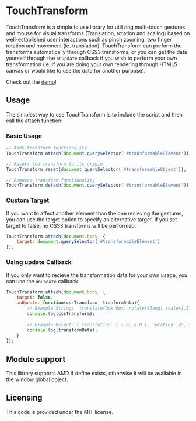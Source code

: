 # TouchTransform
TouchTransform is a simple to use library for utilizing multi-touch gestures and mouse for visual transforms (Translation, rotation and scaling) based on well-established user interactions such as pinch zooming, two finger rotation and movement (ie. translation).
TouchTransform can perform the transforms automatically through CSS3 transforms, or you can get the data yourself through the `onUpdate` callback if you wish to perform your own transformation (ie. if you are doing your own rendering through HTML5 canvas or would like to use the data for another purpose).

Check out the [demo](https://ejth.github.io/touch-transform/demo.html)!

## Usage
The simplest way to use TouchTransform is to include the script and then call the attach function:

### Basic Usage
```javascript
// Adds transform functionality
TouchTransform.attach(document.querySelector('#transformableElement'));

// Resets the transform to its origin
TouchTransform.reset(document.querySelector('#transformableObject'));

// Removes transform functionality
TouchTransform.detach(document.querySelector('#transformableElement'));
```

### Custom Target
If you want to affect another element than the one recieving the gestures, you can use the target option to specify an alternative target. If you set target to false, no CSS3 transforms will be performed.

```javascript
TouchTransform.attach(document.body, {
    target: document.querySelector('#transformableElement')
});
```

### Using update Callback
If you only want to recieve the transformation data for your own usage, you can use the `onUpdate` callback

```javascript
TouchTransform.attach(document.body, {
    target: false,
    onUpdate: function(cssTransform, tranformData){
        // Example String: 'translate(0px,0px) rotate(45deg) scale(1.5)'
        console.log(cssTransform);
        
        // Example Object: { translation: { x:0, y:0 }, rotation: 45, scale: 1.5 }
        console.log(transformData);
    }
});
```

## Module support
This library supports AMD if define exists, otherwise it will be available in the window global object.

## Licensing
This code is provided under the MIT license.